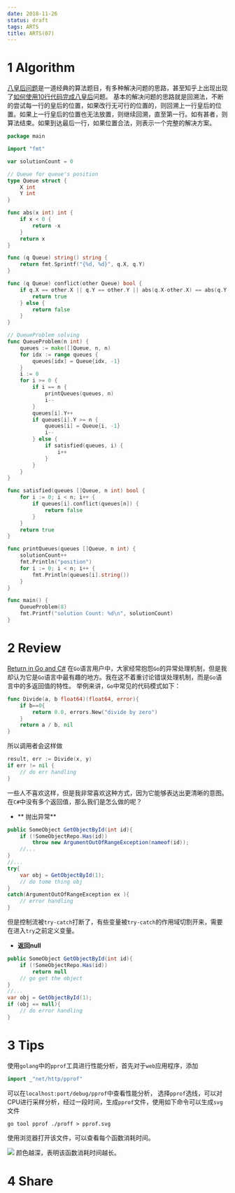 ```yaml
---
date: 2018-11-26
status: draft
tags: ARTS
title: ARTS(07)
---
```


# 1 Algorithm
[八皇后问题](https://en.wikipedia.org/wiki/Eight_queens_puzzle)是一道经典的算法题目，有多种解决问题的思路，甚至知乎上出现出现了[如何使用10行代码完成八皇后](https://www.zhihu.com/question/28543312)问题。
基本的解决问题的思路就是回溯法，不断的尝试每一行的皇后的位置，如果改行无可行的位置的，则回溯上一行皇后的位置。如果上一行皇后的位置也无法放置，则继续回溯，直至第一行。如有甚者，则算法结束。如果到达最后一行，如果位置合法，则表示一个完整的解决方案。
```go
package main

import "fmt"

var solutionCount = 0

// Queue for queue's position
type Queue struct {
	X int
	Y int
}

func abs(x int) int {
	if x < 0 {
		return -x
	}
	return x
}

func (q Queue) string() string {
	return fmt.Sprintf("{%d, %d}", q.X, q.Y)
}

func (q Queue) conflict(other Queue) bool {
	if q.X == other.X || q.Y == other.Y || abs(q.X-other.X) == abs(q.Y-other.Y) {
		return true
	} else {
		return false
	}
}

// QueueProblem solving
func QueueProblem(n int) {
	queues := make([]Queue, n, n)
	for idx := range queues {
		queues[idx] = Queue{idx, -1}
	}
	i := 0
	for i >= 0 {
		if i == n {
			printQueues(queues, n)
			i--
		}
		queues[i].Y++
		if queues[i].Y >= n {
			queues[i] = Queue{i, -1}
			i--
		} else {
			if satisfied(queues, i) {
				i++
			}
		}
	}
}

func satisfied(queues []Queue, n int) bool {
	for i := 0; i < n; i++ {
		if queues[i].conflict(queues[n]) {
			return false
		}
	}
	return true
}

func printQueues(queues []Queue, n int) {
	solutionCount++
	fmt.Println("position")
	for i := 0; i < n; i++ {
		fmt.Println(queues[i].string())
	}
}

func main() {
	QueueProblem(8)
	fmt.Printf("solution Count: %d\n", solutionCount)
}
```
# 2 Review
[Return in Go and C#](https://roberto.selbach.ca/returns-in-go-and-c/)
在`Go`语言用户中，大家经常抱怨`Go`的异常处理机制，但是我却认为它是`Go`语言中最有趣的地方。我在这不着重讨论错误处理机制，而是`Go`语言中的多返回值的特性。
举例来讲，`Go`中常见的代码模式如下：
```go
func Divide(a, b float64)(float64, error){
    if b==0{
        return 0.0, errors.New("divide by zero")
    }
    return a / b, nil
}
```
所以调用者会这样做
```go
result, err := Divide(x, y)
if err != nil {
    // do err handling
}
```
一些人不喜欢这样，但是我非常喜欢这种方式，因为它能够表达出更清晰的意图。在`C#`中没有多个返回值，那么我们是怎么做的呢？
- ** 抛出异常**
```csharp
public SomeObject GetObjectById(int id){
    if (!SomeObjectRepo.Has(id))
        throw new ArgumentOutOfRangeException(nameof(id));
    //...
}
//...
try{
    var obj = GetObjectById(1);
    // do tome thing obj
}
catch(ArgumentOutOfRangeException ex ){
    // error handling
}
```
但是控制流被`try-catch`打断了，有些变量被`try-catch`的作用域切割开来，需要在进入`try`之前定义变量。
- **返回null**
```csharp
public SomeObject GetObjectById(int id){
    if (!SomeObjectRepo.Has(id))
        return null
    // go get the object
}
//...
var obj = GetObjectById(1);
if (obj == null){
    // do error handling
}
```

# 3 Tips
使用`golang`中的`pprof`工具进行性能分析，首先对于`web`应用程序，添加
```go
import _"net/http/pprof"
```
可以在`localhost:port/debug/pprof`中查看性能分析， 选择`pprof`选线，可以对CPU进行采样分析，经过一段时间，生成`pprof`文件，使用如下命令可以生成`svg`文件
```
go tool pprof ./proff > pprof.svg
```
使用浏览器打开该文件，可以查看每个函数消耗时间。

![](./_image/2018-11-27-22-48-20.jpg)
颜色越深，表明该函数消耗时间越长。
# 4 Share
